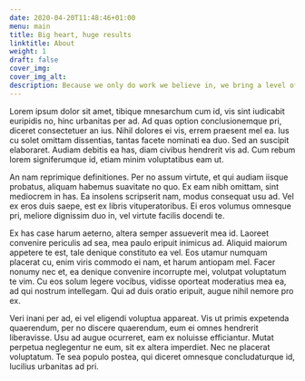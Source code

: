 ```yaml
---
date: 2020-04-20T11:48:46+01:00
menu: main
title: Big heart, huge results
linktitle: About
weight: 1
draft: false
cover_img:
cover_img_alt:
description: Because we only do work we believe in, we bring a level of commitment you won’t find anywhere else — and that means great results for you.
---
```


Lorem ipsum dolor sit amet, tibique mnesarchum cum id, vis sint iudicabit euripidis no, hinc urbanitas per ad. Ad quas option conclusionemque pri, diceret consectetuer an ius. Nihil dolores ei vis, errem praesent mel ea. Ius cu solet omittam dissentias, tantas facete nominati ea duo. Sed an suscipit elaboraret. Audiam debitis ea has, diam civibus hendrerit vis ad. Cum rebum lorem signiferumque id, etiam minim voluptatibus eam ut.

An nam reprimique definitiones. Per no assum virtute, et qui audiam iisque probatus, aliquam habemus suavitate no quo. Ex eam nibh omittam, sint mediocrem in has. Ea insolens scripserit nam, modus consequat usu ad. Vel ex eros duis saepe, est ex libris vituperatoribus. Ei eros volumus omnesque pri, meliore dignissim duo in, vel virtute facilis docendi te.

Ex has case harum aeterno, altera semper assueverit mea id. Laoreet convenire periculis ad sea, mea paulo eripuit inimicus ad. Aliquid maiorum appetere te est, tale denique constituto ea vel. Eos utamur numquam placerat cu, enim viris commodo ei nam, et harum antiopam mel. Facer nonumy nec et, ea denique convenire incorrupte mei, volutpat voluptatum te vim. Cu eos solum legere vocibus, vidisse oporteat moderatius mea ea, ad qui nostrum intellegam. Qui ad duis oratio eripuit, augue nihil nemore pro ex.

Veri inani per ad, ei vel eligendi voluptua appareat. Vis ut primis expetenda quaerendum, per no discere quaerendum, eum ei omnes hendrerit liberavisse. Usu ad augue ocurreret, eam ex noluisse efficiantur. Mutat perpetua neglegentur ne eum, sit ex altera imperdiet. Nec ne placerat voluptatum. Te sea populo postea, qui diceret omnesque concludaturque id, lucilius urbanitas ad pri.
